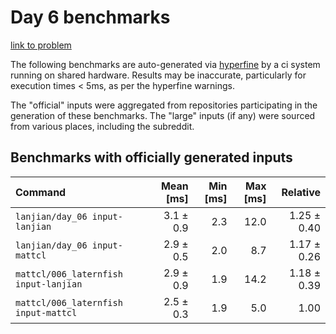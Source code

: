 # Day 6 benchmarks

[link to problem](http://adventofcode.com/2021/day/6)

The following benchmarks are auto-generated via [hyperfine](https://github.com/sharkdp/hyperfine) by a ci system running on shared hardware. Results may be inaccurate, particularly for execution times < 5ms, as per the hyperfine warnings.

The "official" inputs were aggregated from repositories participating in the generation of these benchmarks. The "large" inputs (if any) were sourced from various places, including the subreddit.

## Benchmarks with officially generated inputs
| Command | Mean [ms] | Min [ms] | Max [ms] | Relative |
|:---|---:|---:|---:|---:|
| `lanjian/day_06 input-lanjian` | 3.1 ± 0.9 | 2.3 | 12.0 | 1.25 ± 0.40 |
| `lanjian/day_06 input-mattcl` | 2.9 ± 0.5 | 2.0 | 8.7 | 1.17 ± 0.26 |
| `mattcl/006_laternfish input-lanjian` | 2.9 ± 0.9 | 1.9 | 14.2 | 1.18 ± 0.39 |
| `mattcl/006_laternfish input-mattcl` | 2.5 ± 0.3 | 1.9 | 5.0 | 1.00 |
